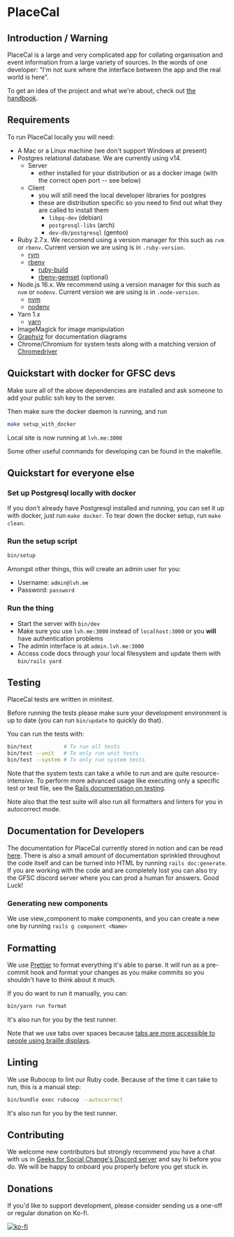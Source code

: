# PlaceCal

## Introduction / Warning

PlaceCal is a large and very complicated app for collating organisation and event information from a large variety of sources. In the words of one developer: "I'm not sure where the interface between the app and the real world is here".

To get an idea of the project and what we're about, check out [the handbook](https://handbook.placecal.org/).

## Requirements

To run PlaceCal locally you will need:

- A Mac or a Linux machine (we don't support Windows at present)
- Postgres relational database. We are currently using v14.
  - Server
    - either installed for your distribution or as a docker image (with the correct open port -- see below)
  - Client
    - you will still need the local developer libraries for postgres
    - these are distribution specific so you need to find out what they are called to install them
      - `libpq-dev` (debian)
      - `postgresql-libs` (arch)
      - `dev-db/postgresql` (gentoo)
- Ruby 2.7.x. We reccomend using a version manager for this such as `rvm` or `rbenv`. Current version we are using is in `.ruby-version`.
  - [rvm](https://rvm.io/)
  - [rbenv](https://github.com/rbenv/rbenv)
    - [ruby-build](https://github.com/rbenv/ruby-build)
    - [rbenv-gemset](https://github.com/jf/rbenv-gemset) (optional)
- Node.js 16.x. We recommend using a version manager for this such as `nvm` or `nodenv`. Current version we are using is in `.node-version`.
  - [nvm](https://github.com/nvm-sh/nvm)
  - [nodenv](https://github.com/nodenv/nodenv)
- Yarn 1.x
  - [yarn](https://classic.yarnpkg.com/en/docs/install)
- ImageMagick for image manipulation
- [Graphviz](https://voormedia.github.io/rails-erd/install.html) for documentation diagrams
- Chrome/Chromium for system tests along with a matching version of [Chromedriver](https://chromedriver.chromium.org/)

## Quickstart with docker for GFSC devs

Make sure all of the above dependencies are installed and ask someone to add your public ssh key to the server.

Then make sure the docker daemon is running, and run

```sh
make setup_with_docker
```

Local site is now running at `lvh.me:3000`

Some other useful commands for developing can be found in the makefile.

## Quickstart for everyone else

### Set up Postgresql locally with docker

If you don't already have Postgresql installed and running, you can set it up with docker, just run `make docker`. To tear down the docker setup, run `make clean`.

### Run the setup script

```sh
bin/setup
```

Amongst other things, this will create an admin user for you:

- Username: `admin@lvh.me`
- Password: `password`

### Run the thing

- Start the server with `bin/dev`
- Make sure you use `lvh.me:3000` instead of `localhost:3000` or you **will** have authentication problems
- The admin interface is at `admin.lvh.me:3000`
- Access code docs through your local filesystem and update them with `bin/rails yard`

## Testing

PlaceCal tests are written in minitest.

Before running the tests please make sure your development environment is up to date (you can run `bin/update` to quickly do that).

You can run the tests with:

```sh
bin/test          # To run all tests
bin/test --unit   # To only run unit tests
bin/test --system # To only run system tests
```

Note that the system tests can take a while to run and are quite resource-intensive. To perform more advanced usage like executing only a specific test or test file, see the [Rails documentation on testing](https://guides.rubyonrails.org/testing.html).

Note also that the test suite will also run all formatters and linters for you in autocorrect mode.

## Documentation for Developers

The documentation for PlaceCal currently stored in notion and can be read [here](https://www.notion.so/gfsc/PlaceCal-developer-handbook-01649b69009340e3ae3035e9cf346f27). There is also a small amount of documentation sprinkled throughout the code itself and can be turned into HTML by running `rails doc:generate`. If you are working with the code and are completely lost you can also try the GFSC discord server where you can prod a human for answers. Good Luck!

### Generating new components

We use view_component to make components, and you can create a new one by running `rails g component <Name>`

## Formatting

We use [Prettier](https://prettier.io/) to format everything it's able to parse. It will run as a pre-commit hook and format your changes as you make commits so you shouldn't have to think about it much.

If you do want to run it manually, you can:

```sh
bin/yarn run format
```

It's also run for you by the test runner.

Note that we use tabs over spaces because [tabs are more accessible to people using braille displays](https://twitter.com/Rich_Harris/status/1541761871585464323).

## Linting

We use Rubocop to lint our Ruby code. Because of the time it can take to run, this is a manual step:

```sh
bin/bundle exec rubocop --autocorrect
```

It's also run for you by the test runner.

## Contributing

We welcome new contributors but strongly recommend you have a chat with us in [Geeks for Social Change's Discord server](http://discord.gfsc.studio) and say hi before you do. We will be happy to onboard you properly before you get stuck in.

## Donations

If you'd like to support development, please consider sending us a one-off or regular donation on Ko-fi.

[![ko-fi](https://ko-fi.com/img/githubbutton_sm.svg)](https://ko-fi.com/M4M43THUM)
